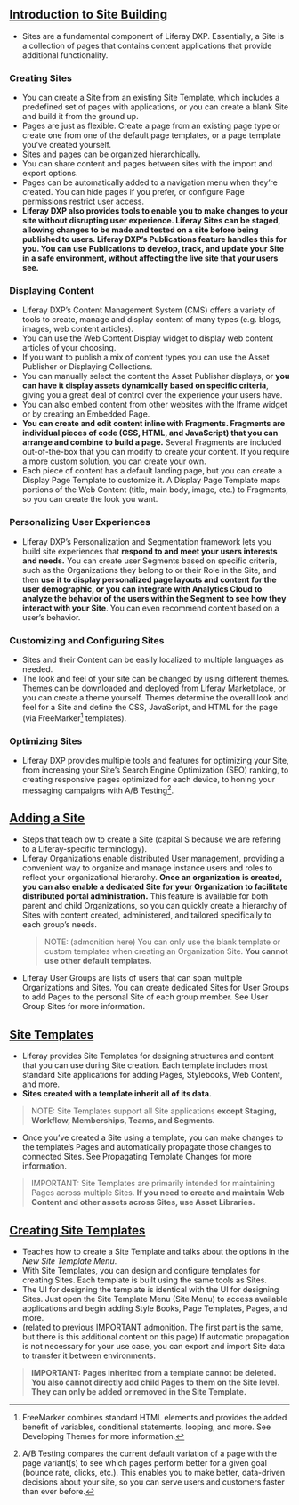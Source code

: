 ## [Introduction to Site Building](https://learn.liferay.com/w/dxp/site-building/introduction-to-site-building)
* Sites are a fundamental component of Liferay DXP. Essentially, a Site is a collection of pages that contains content applications that provide additional functionality.

### Creating Sites
* You can create a Site from an existing Site Template, which includes a predefined set of pages with applications, or you can create a blank Site and build it from the ground up.
* Pages are just as flexible. Create a page from an existing page type or create one from one of the default page templates, or a page template you’ve created yourself.
* Sites and pages can be organized hierarchically.
* You can share content and pages between sites with the import and export options.
* Pages can be automatically added to a navigation menu when they’re created. You can hide pages if you prefer, or configure Page permissions restrict user access.
* **Liferay DXP also provides tools to enable you to make changes to your site without disrupting user experience. Liferay Sites can be staged, allowing changes to be made and tested on a site before being published to users. Liferay DXP’s Publications feature handles this for you. You can use Publications to develop, track, and update your Site in a safe environment, without affecting the live site that your users see.**

### Displaying Content
* Liferay DXP’s Content Management System (CMS) offers a variety of tools to create, manage and display content of many types (e.g. blogs, images, web content articles). 
* You can use the Web Content Display widget to display web content articles of your choosing.
* If you want to publish a mix of content types you can use the Asset Publisher or Displaying Collections. 
* You can manually select the content the Asset Publisher displays, or **you can have it display assets dynamically based on specific criteria**, giving you a great deal of control over the experience your users have. 
* You can also embed content from other websites with the Iframe widget or by creating an Embedded Page.
* **You can create and edit content inline with Fragments. Fragments are individual pieces of code (CSS, HTML, and JavaScript) that you can arrange and combine to build a page.** Several Fragments are included out-of-the-box that you can modify to create your content. If you require a more custom solution, you can create your own.
* Each piece of content has a default landing page, but you can create a Display Page Template to customize it. A Display Page Template maps portions of the Web Content (title, main body, image, etc.) to Fragments, so you can create the look you want.

### Personalizing User Experiences
* Liferay DXP’s Personalization and Segmentation framework lets you build site experiences that **respond to and meet your users interests and needs.** You can create user Segments based on specific criteria, such as the Organizations they belong to or their Role in the Site, and then **use it to display personalized page layouts and content for the user demographic, or you can integrate with Analytics Cloud to analyze the behavior of the users within the Segment to see how they interact with your Site**. You can even recommend content based on a user’s behavior.

### Customizing and Configuring Sites
* Sites and their Content can be easily localized to multiple languages as needed.
* The look and feel of your site can be changed by using different themes. Themes can be downloaded and deployed from Liferay Marketplace, or you can create a theme yourself. Themes determine the overall look and feel for a Site and define the CSS, JavaScript, and HTML for the page (via FreeMarker[^1] templates).
  
[^1]: FreeMarker combines standard HTML elements and provides the added benefit of variables, conditional statements, looping, and more. See Developing Themes for more information.

### Optimizing Sites
* Liferay DXP provides multiple tools and features for optimizing your Site, from increasing your Site’s Search Engine Optimization (SEO) ranking, to creating responsive pages optimized for each device, to honing your messaging campaigns with A/B Testing[^2].

[^2]: A/B Testing compares the current default variation of a page with the page variant(s) to see which pages perform better for a given goal (bounce rate, clicks, etc.). This enables you to make better, data-driven decisions about your site, so you can serve users and customers faster than ever before.

## [Adding a Site](https://learn.liferay.com/w/dxp/site-building/sites/adding-a-site)
* Steps that teach ow to create a Site (capital S because we are refering to a Liferay-specific terminology).
* Liferay Organizations enable distributed User management, providing a convenient way to organize and manage instance users and roles to reflect your organizational hierarchy. **Once an organization is created, you can also enable a dedicated Site for your Organization to facilitate distributed portal administration.** This feature is available for both parent and child Organizations, so you can quickly create a hierarchy of Sites with content created, administered, and tailored specifically to each group’s needs.
  > NOTE: (admonition here)
You can only use the blank template or custom templates when creating an Organization Site. **You cannot use other default templates.**
* Liferay User Groups are lists of users that can span multiple Organizations and Sites. You can create dedicated Sites for User Groups to add Pages to the personal Site of each group member. See User Group Sites for more information.

## [Site Templates](https://learn.liferay.com/w/dxp/site-building/sites/site-templates)
* Liferay provides Site Templates for designing structures and content that you can use during Site creation. Each template includes most standard Site applications for adding Pages, Stylebooks, Web Content, and more. 
* **Sites created with a template inherit all of its data.**
> NOTE: Site Templates support all Site applications **except Staging, Workflow, Memberships, Teams, and Segments.**
* Once you’ve created a Site using a template, you can make changes to the template’s Pages and automatically propagate those changes to connected Sites. See Propagating Template Changes for more information.
> IMPORTANT: Site Templates are primarily intended for maintaining Pages across multiple Sites. **If you need to create and maintain Web Content and other assets across Sites, use Asset Libraries.** 

## [Creating Site Templates](https://learn.liferay.com/w/dxp/site-building/sites/site-templates/creating-site-templates)
* Teaches how to create a Site Template and talks about the options in the *New Site Template Menu*.
* With Site Templates, you can design and configure templates for creating Sites. Each template is built using the same tools as Sites.
* The UI for designing the template is identical with the UI for designing Sites. Just open the Site Template Menu (Site Menu) to access available applications and begin adding Style Books, Page Templates, Pages, and more.
*  (related to previous IMPORTANT admonition. The first part is the same, but there is this additional content on this page) If automatic propagation is not necessary for your use case, you can export and import Site data to transfer it between environments.
>  **IMPORTANT: Pages inherited from a template cannot be deleted. You also cannot directly add child Pages to them on the Site level. They can only be added or removed in the Site Template.**